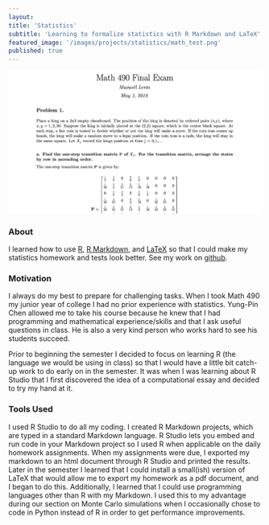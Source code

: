 ```yaml
---
layout:
title: 'Statistics'
subtitle: 'Learning to formalize statistics with R Markdown and LaTeX'
featured_image: '/images/projects/statistics/math_test.png'
published: true
---
```


![](/images/projects/statistics/math_test.png)

### About

I learned how to use <a href="https://www.r-project.org">R</a>, <a href="https://rmarkdown.rstudio.com">R Markdown</a>, 
and <a href="https://www.latex-project.org">LaTeX</a> so that I could make my statistics homework and tests look better.
See my work on <a href="https://github.com/maxwellevin/Probability-and-Statistics">github</a>.


### Motivation

I always do my best to prepare for challenging tasks. When I took Math 490 my junior year of college I had no prior
experience with statistics. Yung-Pin Chen allowed me to take his course because he knew that I had programming and 
mathematical experience/skills and that I ask useful questions in class. He is also a very kind person who works hard to
see his students succeed. 

Prior to beginning the semester I decided to focus on learning R (the language we would be using in class) so that I 
would have a little bit catch-up work to do early on in the semester. It was when I was learning about R Studio that
I first discovered the idea of a computational essay and decided to try my hand at it. 


### Tools Used

I used R Studio to do all my coding. I created R Markdown projects, which are typed in a standard Markdown language.
R Studio lets you embed and run code in your Markdown project so I used R when applicable on the daily homework
assignments. When my assignments were due, I exported my markdown to an html document through R Studio and printed the 
results. Later in the semester I learned that I could install a small(ish) version of LaTeX that would allow me to 
export my homework as a pdf document, and I began to do this. Additionally, I learned that I could use programming
languages other than R with my Markdown. I used this to my advantage during our section on Monte Carlo simulations
when I occasionally chose to code in Python instead of R in order to get performance improvements. 
